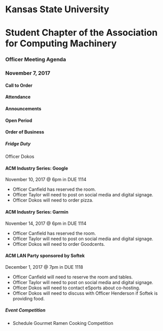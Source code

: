 # Kansas State University
# Student Chapter of the Association for Computing Machinery
### Officer Meeting Agenda
### November 7, 2017


#### Call to Order

#### Attendance

#### Announcements

#### Open Period

#### Order of Business
##### Fridge Duty
Officer Dokos

#### ACM Industry Series: Google
November 10, 2017 @ 6pm in DUE 1114
* Officer Canfield has reserved the room.
* Officer Taylor will need to post on social media and digital signage.
* Officer Dokos will need to order pizza.

#### ACM Industry Series: Garmin
November 14, 2017 @ 6pm in DUE 1114
* Officer Canfield has reserved the room.
* Officer Taylor will need to post on social media and digital signage.
* Officer Dokos will need to order Goodcents.

#### ACM LAN Party sponsored by Softek
December 1, 2017 @ 7pm in DUE 1118
* Officer Canfield will need to reserve the room and tables.
* Officer Taylor will need to post on social media and digital signage.
* Officer Dokos will need to contact eSports about co-hosting.
* Officer Dokos will need to discuss with Officer Henderson if Softek is providing food.

##### Event Competition
* Schedule Gourmet Ramen Cooking Competition
